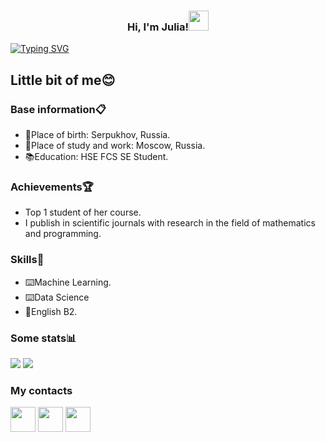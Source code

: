 <h3 align="center">Hi, I'm Julia!<img src="https://github.com/blackcater/blackcater/raw/main/images/Hi.gif" height="32"/></h3>

[![Typing SVG](https://readme-typing-svg.demolab.com?font=Vina+Sans&size=24&duration=4000&pause=2000&color=A0A4F7&random=false&width=500&lines=HSE+Software+Engineer)](https://git.io/typing-svg)

<h2>Little bit of me😊</h2>
<h3>Base information📋</h3>
<ul type="disc">
  <li>🌅Place of birth: Serpukhov, Russia.</li>
  <li>🌇Place of study and work: Moscow, Russia.</li>
  <li>📚Education: HSE FCS SE Student.</li>
</ul> 
<h3>Achievements🏆</h3>
<ul type="disc">
  <li>Top 1 student of her course.</li>
  <li>I publish in scientific journals with research in the field of mathematics and programming.</li>
</ul> 
<h3>Skills🎯</h3>
<ul type="disc">
  <li>⌨️Machine Learning.</li>
  <li>⌨️Data Science</li>
  <li>📄English B2.</li>
</ul> 

<h3>Some stats📊</h3>

![](https://github-profile-summary-cards.vercel.app/api/cards/profile-details?username=jshustrik&theme=chartreuse_dark)
![](https://github-profile-summary-cards.vercel.app/api/cards/repos-per-language?username=jshustrik&theme=chartreuse_dark)


<h3>My contacts</h3>
<a href="https://t.me/jshustrik"><img src="https://www.svgrepo.com/show/303292/telegram-logo.svg" width="40px" height="40px"></a>
<a href="https://vk.com/jshustrik"><img src="https://www.svgrepo.com/show/331634/vk-v2.svg" width="40px" height="40px"></a>
<a href="https://discordapp.com/users/887416600968433664"><img src="https://www.svgrepo.com/show/506463/discord.svg" width="40px" height="40px"></a>
